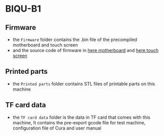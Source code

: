 # BIQU-B1

## Firmware
  * the `Firmware` folder contains the .bin file of the precompiled motherboard and touch screen
  * and the source code of firmware in [here motherboard](https://github.com/bigtreetech/Marlin/tree/B1-2.0.5.3) and [here touch screen](https://github.com/bigtreetech/BIGTREETECH-TouchScreenFirmware)

## Printed parts
  * the `Printed parts` folder contains STL files of printable parts on this machine

## TF card data
  * the `TF card data` folder is the data in TF card that comes with this machine, It contains the pre-export gcode file for test machine, configuration file of Cura and user manual
